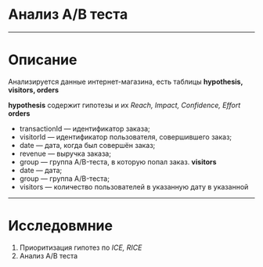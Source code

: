 # Анализ A/B теста
****
# Описание
Анализируется данные интернет-магазина, есть таблицы **hypothesis, visitors, orders**

**hypothesis** содержит гипотезы и их *Reach, Impact, Confidence, Effort* 
**orders** 
- transactionId — идентификатор заказа;
- visitorId — идентификатор пользователя, совершившего заказ;
- date — дата, когда был совершён заказ;
- revenue — выручка заказа;
- group — группа A/B-теста, в которую попал заказ.
**visitors**
- date — дата;
- group — группа A/B-теста;
- visitors — количество пользователей в указанную дату в указанной
****
# Исследовмние
1. Приоритизация гипотез по *ICE, RICE*
2. Анализ A/B теста


